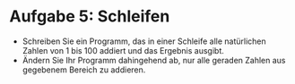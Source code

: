 # Aufgabe 5: Schleifen
- Schreiben Sie ein Programm, das in einer Schleife alle natürlichen Zahlen von 1 bis 100 addiert
  und das Ergebnis ausgibt.
- Ändern Sie Ihr Programm dahingehend ab, nur alle geraden Zahlen aus gegebenem Bereich zu addieren. 
